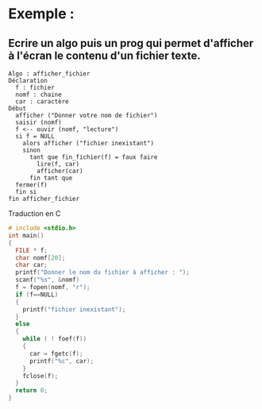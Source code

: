 # Exemple :
## Ecrire un algo puis un prog qui permet d'afficher à l'écran le contenu d'un fichier texte.

```algo
Algo : afficher_fichier
Déclaration
  f : fichier
  nomf : chaine
  car : caractère
Début
  afficher ("Donner votre nom de fichier")
  saisir (nomf)
  f <-- ouvir (nomf, "lecture")
  si f = NULL
    alors afficher ("fichier inexistant")
    sinon
      tant que fin_fichier(f) = faux faire
        lire(f, car)
        afficher(car)
      fin tant que
  fermer(f)
  fin si
fin afficher_fichier
```
Traduction en C
```C
# include <stdio.h>
int main()
{
  FILE * f;
  char nomf[20];
  char car;
  printf("Donner le nom du fichier à afficher : ");
  scanf("%s", &nomf)
  f = fopen(nomf, "r");
  if (f==NULL)
  {
    printf("fichier inexistant");
  }
  else
  {
    while ( ! foef(f))
    {
      car = fgetc(f);
      printf("%c", car);
    }
    fclose(f);
  }
  return 0;
}
```
